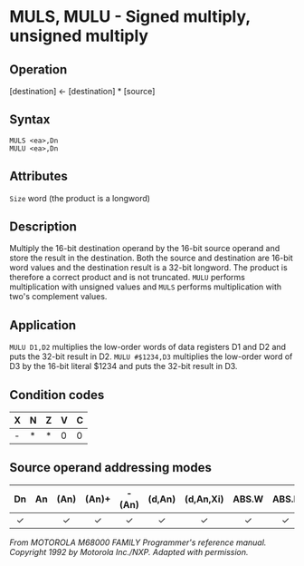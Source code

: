 # MULS, MULU - Signed multiply, unsigned multiply

## Operation
[destination] ← [destination] * [source]

## Syntax
```assembly
MULS <ea>,Dn
MULU <ea>,Dn
```

## Attributes
`Size`  word (the product is a longword)

## Description
Multiply the 16-bit destination operand by the 16-bit source
operand and store the result in the destination. Both the source
and destination are 16-bit word values and the destination result
is a 32-bit longword. The product is therefore a correct product
and is not truncated. `MULU` performs multiplication with unsigned
values and `MULS` performs multiplication with two's complement
values.

## Application
`MULU D1,D2` multiplies the low-order words of data registers D1
and D2 and puts the 32-bit result in D2. `MULU #$1234,D3` multiplies the low-order word of D3 by the 16-bit literal $1234 and
puts the 32-bit result in D3.

## Condition codes
|X|N|Z|V|C|
|--|--|--|--|--|
|-|*|*|0|0|

## Source operand addressing modes
|Dn|An|(An)|(An)+|-(An)|(d,An)|(d,An,Xi)|ABS.W|ABS.L|(d,PC)|(d,PC,Xn)|imm|
|:-:|:-:|:-:|:-:|:-:|:-:|:-:|:-:|:-:|:-:|:-:|:-:|
|✓||✓|✓|✓|✓|✓|✓|✓|✓|✓|✓|

*From MOTOROLA M68000 FAMILY Programmer's reference manual. Copyright 1992 by Motorola Inc./NXP. Adapted with permission.*